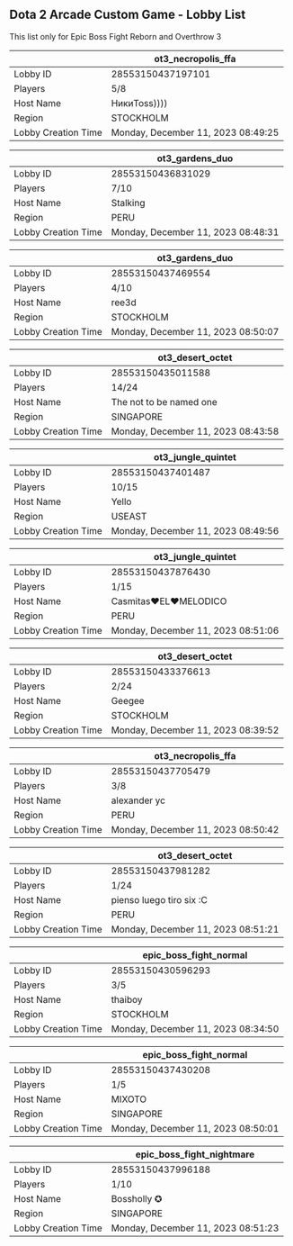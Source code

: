 ## Dota 2 Arcade Custom Game - Lobby List

This list only for Epic Boss Fight Reborn and Overthrow 3

|  | ot3_necropolis_ffa |
| ------ | ------ |
| Lobby ID | 28553150437197101 |
| Players | 5/8 |
| Host Name | НикиToss)))) |
| Region | STOCKHOLM |
| Lobby Creation Time | Monday, December 11, 2023 08:49:25 |


|  | ot3_gardens_duo |
| ------ | ------ |
| Lobby ID | 28553150436831029 |
| Players | 7/10 |
| Host Name | Stalking |
| Region | PERU |
| Lobby Creation Time | Monday, December 11, 2023 08:48:31 |


|  | ot3_gardens_duo |
| ------ | ------ |
| Lobby ID | 28553150437469554 |
| Players | 4/10 |
| Host Name | ree3d |
| Region | STOCKHOLM |
| Lobby Creation Time | Monday, December 11, 2023 08:50:07 |


|  | ot3_desert_octet |
| ------ | ------ |
| Lobby ID | 28553150435011588 |
| Players | 14/24 |
| Host Name | The not to be named one |
| Region | SINGAPORE |
| Lobby Creation Time | Monday, December 11, 2023 08:43:58 |


|  | ot3_jungle_quintet |
| ------ | ------ |
| Lobby ID | 28553150437401487 |
| Players | 10/15 |
| Host Name | Yello |
| Region | USEAST |
| Lobby Creation Time | Monday, December 11, 2023 08:49:56 |


|  | ot3_jungle_quintet |
| ------ | ------ |
| Lobby ID | 28553150437876430 |
| Players | 1/15 |
| Host Name | Casmitas♥EL♥MELODICO |
| Region | PERU |
| Lobby Creation Time | Monday, December 11, 2023 08:51:06 |


|  | ot3_desert_octet |
| ------ | ------ |
| Lobby ID | 28553150433376613 |
| Players | 2/24 |
| Host Name | Geegee |
| Region | STOCKHOLM |
| Lobby Creation Time | Monday, December 11, 2023 08:39:52 |


|  | ot3_necropolis_ffa |
| ------ | ------ |
| Lobby ID | 28553150437705479 |
| Players | 3/8 |
| Host Name | alexander  yc |
| Region | PERU |
| Lobby Creation Time | Monday, December 11, 2023 08:50:42 |


|  | ot3_desert_octet |
| ------ | ------ |
| Lobby ID | 28553150437981282 |
| Players | 1/24 |
| Host Name | pienso luego tiro six :C |
| Region | PERU |
| Lobby Creation Time | Monday, December 11, 2023 08:51:21 |


|  | epic_boss_fight_normal |
| ------ | ------ |
| Lobby ID | 28553150430596293 |
| Players | 3/5 |
| Host Name | thaiboy |
| Region | STOCKHOLM |
| Lobby Creation Time | Monday, December 11, 2023 08:34:50 |


|  | epic_boss_fight_normal |
| ------ | ------ |
| Lobby ID | 28553150437430208 |
| Players | 1/5 |
| Host Name | MIXOTO |
| Region | SINGAPORE |
| Lobby Creation Time | Monday, December 11, 2023 08:50:01 |


|  | epic_boss_fight_nightmare |
| ------ | ------ |
| Lobby ID | 28553150437996188 |
| Players | 1/10 |
| Host Name | Bossholly ✪ |
| Region | SINGAPORE |
| Lobby Creation Time | Monday, December 11, 2023 08:51:23 |



